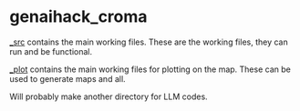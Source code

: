 # genaihack_croma

[_src](./_src) contains the main working files. These are the working files, they can run and be functional.

[_plot](./plot) contains the main working files for plotting on the map. These can be used to generate maps and all.

Will probably make another directory for LLM codes.
